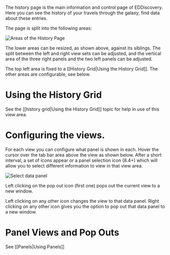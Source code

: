 The history page is the main information and control page of EDDiscovery. Here you can see the history of your travels through the galaxy, find data about these entries.

The page is split into the following areas:

![Areas of the History Page](http://i.imgur.com/NPhpmIq.png)

The lower areas can be resized, as shown above, against its siblings. The split between the left and right view sets can be adjusted, and the vertical area of the three right panels and the two left panels can be adjusted.

The top left area is fixed to a [[History Grid|Using the History Grid]].  The other areas are configurable, see below. 

# Using the History Grid
See the [[history grid|Using the History Grid]] topic for help in use of this view area.

# Configuring the views.
For each view you can configure what panel is shown in each.  Hover the cursor over the tab bar area above the view as shown below.  After a short interval, a set of icons appear or a panel selection icon (8.4+) which will allow you to select different information to view in that view area.

![Select data panel](http://i.imgur.com/5X3MoL1.png)

Left clicking on the pop out icon (first one) pops out the current view to a new window.

Left clicking on any other icon changes the view to that data panel. Right clicking on any other icon gives you the option to pop out that data panel to a new window.

# Panel Views and Pop Outs
See [[Panels|Using Panels]]
